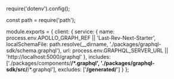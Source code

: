 require('dotenv').config();

const path = require('path');

module.exports = {
  client: {
    service: {
      name: process.env.APOLLO_GRAPH_REF || 'Last-Rev-Next-Starter',
      localSchemaFile: path.resolve(__dirname, './packages/graphql-sdk/schema.graphql'),
      url: process.env.GRAPHQL_SERVER_URL || 'http://localhost:5000/graphql'
    },
    includes: ['./packages/components/**/*.graphql', './packages/graphql-sdk/src/**/*.graphql'],
    excludes: ['**/generated/**']
  }
};
